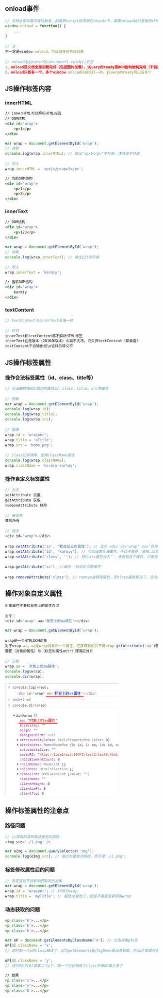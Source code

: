 ## onload事件

```js
// 文档全部加载完成后触发，如果把script标签放在<head>中，需要onload执行里面的代码
window.onload = function() {
    ...
}

// 注
不一定是window.onload，可以给任何节点对象

// onload与jQuery的$(document).ready()区别
1、onload是文档全部加载完成（包括图片加载），jQuery的ready是DOM结构绘制完成（不包括图片加载）
2、onload只能有一个，多个window.onload只会执行一共，jQuery的ready可以有多个
```
    
## JS操作标签内容

### innerHTML

```html
// innerHTML可以解析HTML标签
// DOM结构
<div id='wrap'>
    <p>1</p>
</div>
```
    
```js
var wrap = document.getElementById('wrap');
// 读取
console.log(wrap.innerHTML); // 输出"<p>1</p>"字符串，注意是字符串

// 写入
wrap.innerHTML = '<p>1</p><p>2</p>';
```
    
```html
// 当前DOM结构
<div id='wrap'>
    <p>1</p>
    <p>2</p>
</div>
```
    
### innerText

```html
// DOM结构
<div id='wrap'>
    <p>123</p>
</div>
```
    
```js
var wrap = document.getElementById('wrap');
// 读取
console.log(wrap.innerText); // 输出123字符串

// 写入
wrap.innerText = 'karmiy';
```
    
```html
// 当前DOM结构
<div id='wrap'>
    karmiy
</div>
```
    
### textContent

```js
// textContent与innerText用法一样

// 区别
innerText和textContent都不解析HTML标签
innerText在低版本（2016年版本）火狐不支持，只支持textContent（都兼容）
textContent不会输出如\n这样的转义符
```
    
## JS操作标签属性

### 操作合法标签属性（id、class、title等）

```js
// 合法属性指W3C规定的属性id、class、title、src等属性

// 获取
var wrap = document.getElementById('wrap');
console.log(wrap.id);
console.log(wrap.title);
console.log(wrap.src);

// 赋值
wrap.id = 'wrapper';
wrap.title = 'oTitle';
wrap.src = 'home.png';

// class比较特殊，是用className属性
console.log(wrap.className);
wrap.className = 'karmiy karloy';
```
    
### 操作自定义标签属性

```js
// 方法
setAttribute 设置
getAttribute 获取
removeAttribute 移除

// 兼容性
兼容所有

// 用法
<div id='wrap'></div>

wrap.setAttribute('zz', '我自定义的属性'); // 显示 <div id='wrap' zz='我自定义的属性'></div>
wrap.setAttribute('id', 'karmiy'); // 可以设置合法属性，不过不推荐，直接.id就好了
wrap.setAttribute('class', ''); // 把class属性设为''，还是有这个属性，只是没内容，会显示<div id='wrap' class></div>

wrap.getAttribute('zz'); //输出 '我自定义的属性'

wrap.removeAttribute('class'); // remove会移除属性，即class属性都没了，显示<div id='wrap'></div>
```
    
## 操作对象自定义属性

```js
对象属性不要和标签上的属性弄混

对于：
<div id='wrap' aa='标签上的aa属性'></div> 
```

```js
var wrap = document.getElementById('wrap');

wrap是一个HTMLDOM对象
对于wrap.aa，aa是wrap对象的一个属性，它获取到的并不是wrap.getAtrribute('aa')获取到的值
要把（对象的属性）与（标签的属性attr）理清区分开

// 示例
wrap.aa = '对象上的aa属性';
console.log(wrap);
console.dir(wrap);
```
    
![Alt text](./imgs/04-01.png)
    
## 操作标签属性的注意点

### 路径问题

```js
// js获取的各种路径是绝对路径
<img src='./1.png' />
```
    
```js
var oImg = document.querySelector('img');
console.log(oImg.src); // 输出的是绝对路径，而不是'./1.png';
```
    
### 标签修改属性后的问题
    
```js
// 改变属性不会影响获取到的对象
var wrap = document.getElementById('wrap');
wrap.id = 'wrapper'; // id改为wrap
wrap.title = 'myTitle'; // 虽然id被改了，但是不需要重新获取wrap
```
    
### 动态获取的问题

```html
<p class='k'>...</p>
<p class='k'>...</p>
<p class='k'>...</p>
```

```js 
var oP = document.getElementsByClassName('k'); // 动态获取p标签
oP[0].className = 'x';
// 这时第一个p的class被改了，因为getElementsByTagName是动态获取，所以oP变成只有2个了

oP[0].className = 'y';
// 这时的oP[0]是第二个p了，第一个已经被改了class不再oP集合里了
```
    
```html
// 结果
<p class='x'>...</p>
<p class='y'>...</p>
<p class='k'>...</p>
```
    
    